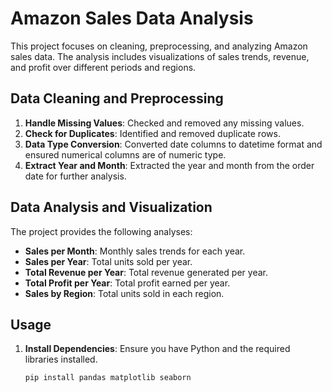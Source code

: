 # Amazon Sales Data Analysis

This project focuses on cleaning, preprocessing, and analyzing Amazon sales data. The analysis includes visualizations of sales trends, revenue, and profit over different periods and regions.

## Data Cleaning and Preprocessing

1. **Handle Missing Values**: Checked and removed any missing values.
2. **Check for Duplicates**: Identified and removed duplicate rows.
3. **Data Type Conversion**: Converted date columns to datetime format and ensured numerical columns are of numeric type.
4. **Extract Year and Month**: Extracted the year and month from the order date for further analysis.

## Data Analysis and Visualization

The project provides the following analyses:
- **Sales per Month**: Monthly sales trends for each year.
- **Sales per Year**: Total units sold per year.
- **Total Revenue per Year**: Total revenue generated per year.
- **Total Profit per Year**: Total profit earned per year.
- **Sales by Region**: Total units sold in each region.

## Usage

1. **Install Dependencies**: Ensure you have Python and the required libraries installed.
   ```bash
   pip install pandas matplotlib seaborn
